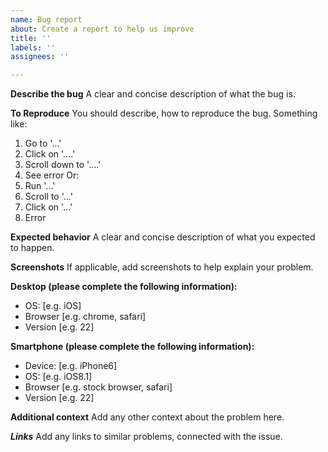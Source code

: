 ```yaml
---
name: Bug report
about: Create a report to help us improve
title: ''
labels: ''
assignees: ''

---
```


**Describe the bug**
A clear and concise description of what the bug is.

**To Reproduce**
You should describe, how to reproduce
the bug. 
Something like: 
1. Go to '...'
2. Click on '....'
3. Scroll down to '....'
4. See error
Or: 
1. Run '...'
2. Scroll to '...'
3. Click on '...'
4. Error

**Expected behavior**
A clear and concise description of what you expected to happen.

**Screenshots**
If applicable, add screenshots to help explain your problem.

**Desktop (please complete the following information):**
 - OS: [e.g. iOS]
 - Browser [e.g. chrome, safari]
 - Version [e.g. 22]

**Smartphone (please complete the following information):**
 - Device: [e.g. iPhone6]
 - OS: [e.g. iOS8.1]
 - Browser [e.g. stock browser, safari]
 - Version [e.g. 22]

**Additional context**
Add any other context about the problem here.

***Links***
Add any links to similar problems,
connected with the issue.

